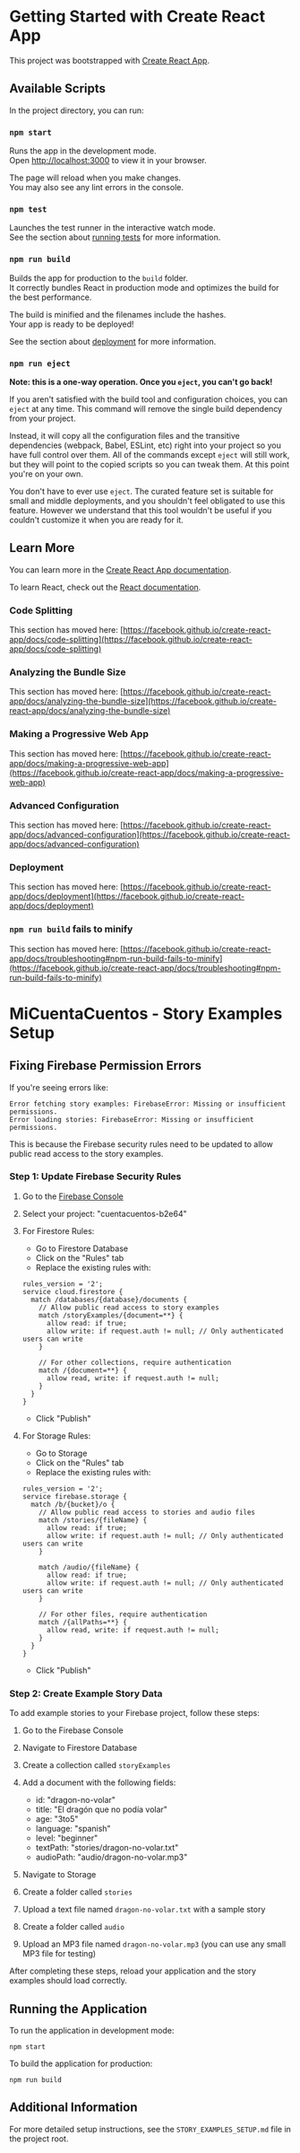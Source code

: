 # Getting Started with Create React App

This project was bootstrapped with [Create React App](https://github.com/facebook/create-react-app).

## Available Scripts

In the project directory, you can run:

### `npm start`

Runs the app in the development mode.\
Open [http://localhost:3000](http://localhost:3000) to view it in your browser.

The page will reload when you make changes.\
You may also see any lint errors in the console.

### `npm test`

Launches the test runner in the interactive watch mode.\
See the section about [running tests](https://facebook.github.io/create-react-app/docs/running-tests) for more information.

### `npm run build`

Builds the app for production to the `build` folder.\
It correctly bundles React in production mode and optimizes the build for the best performance.

The build is minified and the filenames include the hashes.\
Your app is ready to be deployed!

See the section about [deployment](https://facebook.github.io/create-react-app/docs/deployment) for more information.

### `npm run eject`

**Note: this is a one-way operation. Once you `eject`, you can't go back!**

If you aren't satisfied with the build tool and configuration choices, you can `eject` at any time. This command will remove the single build dependency from your project.

Instead, it will copy all the configuration files and the transitive dependencies (webpack, Babel, ESLint, etc) right into your project so you have full control over them. All of the commands except `eject` will still work, but they will point to the copied scripts so you can tweak them. At this point you're on your own.

You don't have to ever use `eject`. The curated feature set is suitable for small and middle deployments, and you shouldn't feel obligated to use this feature. However we understand that this tool wouldn't be useful if you couldn't customize it when you are ready for it.

## Learn More

You can learn more in the [Create React App documentation](https://facebook.github.io/create-react-app/docs/getting-started).

To learn React, check out the [React documentation](https://reactjs.org/).

### Code Splitting

This section has moved here: [https://facebook.github.io/create-react-app/docs/code-splitting](https://facebook.github.io/create-react-app/docs/code-splitting)

### Analyzing the Bundle Size

This section has moved here: [https://facebook.github.io/create-react-app/docs/analyzing-the-bundle-size](https://facebook.github.io/create-react-app/docs/analyzing-the-bundle-size)

### Making a Progressive Web App

This section has moved here: [https://facebook.github.io/create-react-app/docs/making-a-progressive-web-app](https://facebook.github.io/create-react-app/docs/making-a-progressive-web-app)

### Advanced Configuration

This section has moved here: [https://facebook.github.io/create-react-app/docs/advanced-configuration](https://facebook.github.io/create-react-app/docs/advanced-configuration)

### Deployment

This section has moved here: [https://facebook.github.io/create-react-app/docs/deployment](https://facebook.github.io/create-react-app/docs/deployment)

### `npm run build` fails to minify

This section has moved here: [https://facebook.github.io/create-react-app/docs/troubleshooting#npm-run-build-fails-to-minify](https://facebook.github.io/create-react-app/docs/troubleshooting#npm-run-build-fails-to-minify)

# MiCuentaCuentos - Story Examples Setup

## Fixing Firebase Permission Errors

If you're seeing errors like:
```
Error fetching story examples: FirebaseError: Missing or insufficient permissions.
Error loading stories: FirebaseError: Missing or insufficient permissions.
```

This is because the Firebase security rules need to be updated to allow public read access to the story examples.

### Step 1: Update Firebase Security Rules

1. Go to the [Firebase Console](https://console.firebase.google.com/)
2. Select your project: "cuentacuentos-b2e64"
3. For Firestore Rules:
   - Go to Firestore Database
   - Click on the "Rules" tab
   - Replace the existing rules with:
   ```
   rules_version = '2';
   service cloud.firestore {
     match /databases/{database}/documents {
       // Allow public read access to story examples
       match /storyExamples/{document=**} {
         allow read: if true;
         allow write: if request.auth != null; // Only authenticated users can write
       }
       
       // For other collections, require authentication
       match /{document=**} {
         allow read, write: if request.auth != null;
       }
     }
   }
   ```
   - Click "Publish"
   
4. For Storage Rules:
   - Go to Storage
   - Click on the "Rules" tab
   - Replace the existing rules with:
   ```
   rules_version = '2';
   service firebase.storage {
     match /b/{bucket}/o {
       // Allow public read access to stories and audio files
       match /stories/{fileName} {
         allow read: if true;
         allow write: if request.auth != null; // Only authenticated users can write
       }
       
       match /audio/{fileName} {
         allow read: if true;
         allow write: if request.auth != null; // Only authenticated users can write
       }
       
       // For other files, require authentication
       match /{allPaths=**} {
         allow read, write: if request.auth != null;
       }
     }
   }
   ```
   - Click "Publish"

### Step 2: Create Example Story Data

To add example stories to your Firebase project, follow these steps:

1. Go to the Firebase Console
2. Navigate to Firestore Database
3. Create a collection called `storyExamples`
4. Add a document with the following fields:
   - id: "dragon-no-volar"
   - title: "El dragón que no podía volar"
   - age: "3to5"
   - language: "spanish"
   - level: "beginner"
   - textPath: "stories/dragon-no-volar.txt"
   - audioPath: "audio/dragon-no-volar.mp3"

5. Navigate to Storage
6. Create a folder called `stories`
7. Upload a text file named `dragon-no-volar.txt` with a sample story
8. Create a folder called `audio`
9. Upload an MP3 file named `dragon-no-volar.mp3` (you can use any small MP3 file for testing)

After completing these steps, reload your application and the story examples should load correctly.

## Running the Application

To run the application in development mode:

```
npm start
```

To build the application for production:

```
npm run build
```

## Additional Information

For more detailed setup instructions, see the `STORY_EXAMPLES_SETUP.md` file in the project root.
